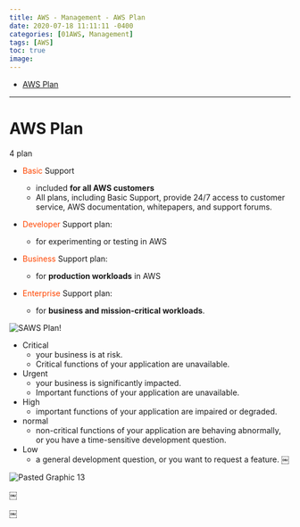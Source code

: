 ```yaml
---
title: AWS - Management - AWS Plan
date: 2020-07-18 11:11:11 -0400
categories: [01AWS, Management]
tags: [AWS]
toc: true
image:
---
```


- [AWS Plan](#aws-plan)

---

# AWS Plan

4 plan
- <font color=OrangeRed> Basic</font> Support
  - included **for all AWS customers**
  - All plans, including Basic Support, provide 24/7 access to customer service, AWS documentation, whitepapers, and support forums.

- <font color=OrangeRed> Developer </font> Support plan:
  - for experimenting or testing in AWS
- <font color=OrangeRed> Business </font> Support plan:
  - for **production workloads** in AWS
- <font color=OrangeRed> Enterprise </font> Support plan:
  - for **business and mission-critical workloads**.



![SAWS Plan!](https://i.imgur.com/VSFKgFB.png)

- Critical
  - your business is at risk.
  - Critical functions of your application are unavailable.
- Urgent
  - your business is significantly impacted.
  - Important functions of your application are unavailable.
- High
  - important functions of your application are impaired or degraded.
- normal
  - non-critical functions of your application are behaving abnormally, or you have a time-sensitive development question.
- Low
  - a general development question, or you want to request a feature.
￼

![Pasted Graphic 13](https://i.imgur.com/O2ghelT.jpg)



￼

￼
